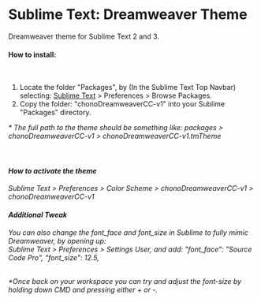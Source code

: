 Sublime Text: Dreamweaver Theme
==================================

Dreamweaver theme for Sublime Text 2 and 3.

<h4>How to install:</h4><br>
<ol>
	<li>Locate the folder "Packages", by (In the Sublime Text Top Navbar) selecting: <u>Sublime Text</u> > Preferences > Browse Packages.</li>
	<li>Copy the folder: "chonoDreamweaverCC-v1" into your Sublime "Packages" directory.</li>
</ol>
<i>* The full path to the theme should be something like: packages > chonoDreamweaverCC-v1 > chonoDreamweaverCC-v1.tmTheme<br>
<br>
<br>
<h4>How to activate the theme</h4>
Sublime Text > Preferences > Color Scheme > chonoDreamweaverCC-v1 > chonoDreamweaverCC-v1
<br>
<h4>Additional Tweak</h4>
You can also change the font_face and font_size in Sublime to fully mimic Dreamweaver, by opening up:<br>
Sublime Text > Preferences > Settings User, and add:
"font_face": "Source Code Pro",
"font_size": 12.5,
<br>
<br>

*Once back on your workspace you can try and adjust the font-size by holding down CMD and pressing either + or -.


